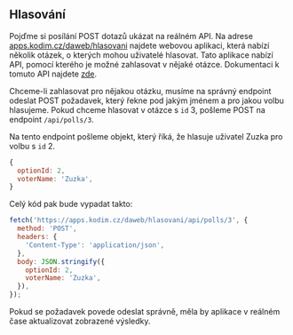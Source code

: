 ## Hlasování

Pojďme si posílání POST dotazů ukázat na reálném API. Na adrese [apps.kodim.cz/daweb/hlasovani](https://apps.kodim.cz/daweb/hlasovani/) najdete webovou aplikaci, která nabízí několik otázek, o kterých mohou uživatelé hlasovat. Tato aplikace nabízí API, pomocí kterého je možné zahlasovat v nějaké otázce. Dokumentaci k tomuto API najdete [zde](https://apps.kodim.cz/daweb/hlasovani/docs/).

Chceme-li zahlasovat pro nějakou otázku, musíme na správný endpoint odeslat POST požadavek, který řekne pod jakým jménem a pro jakou volbu hlasujeme. Pokud chceme hlasovat v otázce s `id` 3, pošleme POST na endpoint `/api/polls/3`.

Na tento endpoint pošleme objekt, který říká, že hlasuje uživatel Zuzka pro volbu s `id` 2.

```js
{
  optionId: 2,
  voterName: 'Zuzka',
}
```

Celý kód pak bude vypadat takto:

```js
fetch('https://apps.kodim.cz/daweb/hlasovani/api/polls/3', {
  method: 'POST',
  headers: {
    'Content-Type': 'application/json',
  },
  body: JSON.stringify({
    optionId: 2,
    voterName: 'Zuzka',
  }),
});
```

Pokud se požadavek povede odeslat správně, měla by aplikace v reálném čase aktualizovat zobrazené výsledky.
